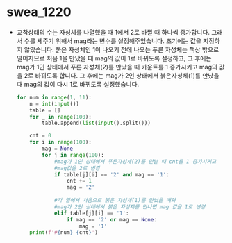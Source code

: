 # swea_1220

- 교착상태의 수는 자성체를 나열했을 때 1에서 2로 바뀔 때 하나씩 증가합니다. 그래서 수를 세주기 위해서 mag라는 변수를 설정해주었습니다. 초기에는 값을 지정하지 않았습니다. 붉은 자성체인 1이 나오기 전에 나오는 푸른 자성체는 책상 밖으로 떨어지므로 처음 1을 만났을 때 mag의 값이 1로 바뀌도록 설정하고, 그 후에는 mag가 1인 상태에서 푸른 자성체(2)를 만났을 때 카운트를 1 증가시키고 mag의 값을 2로 바뀌도록 합니다. 그 후에는 mag가 2인 상태에서 붉은자성체(1)를 만났을 때 mag의 값이 다시 1로 바뀌도록 설정했습니다.

  ```python
  for num in range(1, 11):
      n = int(input())
      table = []
      for _ in range(100):
          table.append(list(input().split()))
  
      cnt = 0
      for i in range(100):
          mag = None
          for j in range(100):
              #mag가 1인 상태에서 푸른자성체(2)를 만날 때 cnt를 1 증가시키고
              #mag값을 2로 변경
              if table[j][i] == '2' and mag == '1':
                  cnt += 1
                  mag = '2'
                  
              #각 열에서 처음으로 붉은 자성체(1)를 만났을 때와
              #mag가 2인 상태에서 붉은 자성체를 만나면 mag 값을 1로 변경
              elif table[j][i] == '1':
                  if mag == '2' or mag == None:
                      mag = '1'
      print(f'#{num} {cnt}')
  ```

  